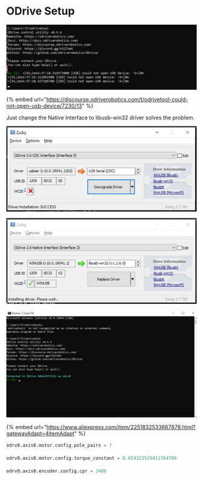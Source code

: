 # ODrive Setup





![](<../.gitbook/assets/image (37).png>)

{% embed url="https://discourse.odriverobotics.com/t/odrivetool-could-not-open-usb-device/7230/13" %}

Just change the Native Interface to libusb-win32 driver solves the problem.

![](<../.gitbook/assets/image (10).png>)

![](<../.gitbook/assets/image (48).png>)

![](<../.gitbook/assets/image (128) (1).png>)



{% embed url="https://www.aliexpress.com/item/2251832533667878.html?gatewayAdapt=4itemAdapt" %}

```python
odrv0.axis0.motor.config.pole_pairs = 7

odrv0.axis0.motor.config.torque_constant = 0.024323529411764706

odrv0.axis0.encoder.config.cpr = 2400
```
